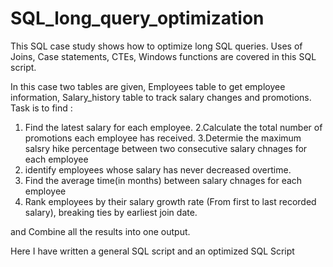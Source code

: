 # SQL_long_query_optimization
This SQL case study shows how to optimize long SQL queries. Uses of Joins, Case statements, CTEs, Windows functions are covered in this SQL script.

In this case two tables are given, Employees table to get employee information, Salary_history table to track salary changes and promotions. 
Task is to find :
1. Find the latest salary for each employee.
2.Calculate the total number of promotions each employee has received.
3.Determie the maximum salsry hike percentage between two consecutive salary chnages for each employee
4. identify employees whose salary has never decreased overtime.
5. Find the average time(in months) between salary chnages for each employee
6. Rank employees by their salary growth rate (From first to last recorded salary), breaking ties by earliest join date.

and Combine all the results into one output.

Here I have written a general SQL script and an optimized SQL Script
